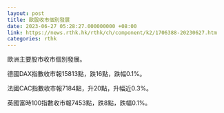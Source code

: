 ```yaml
---
layout: post
title: 歐股收市個別發展
date: 2023-06-27 05:28:27.000000000 +08:00
link: https://news.rthk.hk/rthk/ch/component/k2/1706388-20230627.htm
categories: rthk
---
```


歐洲主要股市收市個別發展。

德國DAX指數收市報15813點，跌16點，跌幅0.1%。

法國CAC指數收市報7184點，升20點，升幅近0.3%。

英國富時100指數收市報7453點，跌8點，跌幅0.1%。
